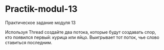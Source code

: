 # Practik-modul-13
Практическое задание модуля 13

Используя Thread создайте два потока, которые будут создавать спор,
кто появился первый: курица или яйцо.
Выигрывает тот поток, чье слово ставиться последним.

